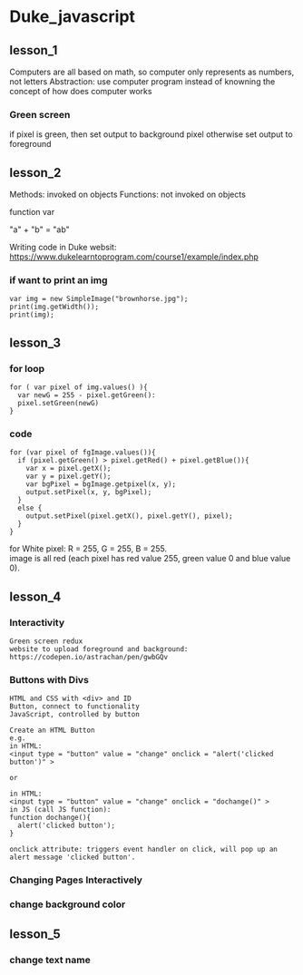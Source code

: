 # Duke_javascript

## lesson_1
  Computers are all based on math, so computer only represents as numbers, not letters
  Abstraction: use computer program instead of knowning the concept of how does computer works
 
  ### Green screen
  if pixel is green, then set output to background pixel
  otherwise set output to foreground
     
## lesson_2
  Methods: invoked on objects
  Functions: not invoked on objects
  
  function 
  var
  
  "a" + "b" = "ab" 
  
  Writing code in Duke websit: https://www.dukelearntoprogram.com/course1/example/index.php

  ### if want to print an img
    var img = new SimpleImage("brownhorse.jpg");
    print(img.getWidth());
    print(img);
    
## lesson_3
### for loop
    for ( var pixel of img.values() ){
      var newG = 255 - pixel.getGreen():
      pixel.setGreen(newG)
    }


### code
    for (var pixel of fgImage.values()){
      if (pixel.getGreen() > pixel.getRed() + pixel.getBlue()){
        var x = pixel.getX();
        var y = pixel.getY();
        var bgPixel = bgImage.getpixel(x, y);
        output.setPixel(x, y, bgPixel);
      }
      else {
        output.setPixel(pixel.getX(), pixel.getY(), pixel);
      }
    }
    
 for White pixel: R = 255, G = 255, B = 255.  
 image is all red (each pixel has red value 255, green value 0 and blue value 0).
  
  
## lesson_4
  ### Interactivity 
    Green screen redux
    website to upload foreground and background: https://codepen.io/astrachan/pen/gwbGQv
  
  ### Buttons with Divs
    HTML and CSS with <div> and ID
    Button, connect to functionality
    JavaScript, controlled by button
    
    Create an HTML Button
    e.g. 
    in HTML:
    <input type = "button" value = "change" onclick = "alert('clicked button')" >
    
    or
    
    in HTML:
    <input type = "button" value = "change" onclick = "dochange()" >
    in JS (call JS function):
    function dochange(){
      alert('clicked button');
    }
    
    onclick attribute: triggers event handler on click, will pop up an alert message 'clicked button'.



  ### Changing Pages Interactively
  ### change background color
  
## lesson_5
  ### change text name
